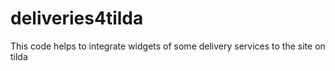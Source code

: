 # deliveries4tilda
This code helps to integrate widgets of some delivery services to the site on tilda
